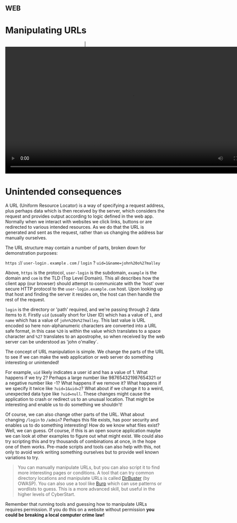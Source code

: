 ## WEB 
# Manipulating URLs

<div align="center">
| <video src="" width="800" />
</div>

# Unintended consequences

A URL (Uniform Resource Locator) is a way of specifying a request address, plus perhaps data which is then received by the server, which considers the request and provides output according to logic defined in the web app. Normally when we interact with websites we click links, buttons or are redirected to various intended resources. As we do that the URL is generated and sent as the request, rather than us changing the address bar manually ourselves.

The URL structure may contain a number of parts, broken down for demonstration purposes:

`https` :// `user-login` . `example` . `com` / `login` ? `uid=1&name=john%20o%27malley`

Above, `https` is the protocol, `user-login` is the subdomain, `example` is the domain and `com` is the TLD (Top Level Domain). This all describes how the client app (our browser) should attempt to communicate with the 'host' over secure HTTP protocol to the `user-login.example.com` host. Upon looking up that host and finding the server it resides on, the host can then handle the rest of the request.

`login` is the directory or 'path' required, and we're passing through 2 data items to it. Firstly `uid` (usually short for User ID) which has a value of `1`, and `name` which has a value of `john%20o%27malley`. This last value is URL encoded so here non-alphanumeric characters are converted into a URL safe format, in this case `%20` is within the value which translates to a space character and `%27` translates to an apostrophe, so when received by the web server can be understood as 'john o'malley`.

The concept of URL manipulation is simple. We change the parts of the URL to see if we can make the web application or web server do something interesting or unintended!

For example, `uid` likely indicates a user id and has a value of 1. What happens if we try 2? Perhaps a large number like 987654321987654321 or a negative number like -1? What happens if we remove it? What happens if we specify it twice like `?uid=1&uid=2`? What about if we change it to a weird, unexpected data type like `?uid=null`. These changes might cause the application to crash or redirect us to an unusual location. That might be interesting and enable us to do something we shouldn't!

Of course, we can also change other parts of the URL. What about changing `/login` to `/admin`? Perhaps this file exists, has poor security and enables us to do something interesting! How do we know what files exist? Well, we can guess. Of course, if this is an open source application maybe we can look at other examples to figure out what might exist. We could also try scripting this and try thousands of combinations at once, in the hope one of them works. Pre-made scripts and tools can also help with this, not only to avoid work writing something ourselves but to provide well known variations to try.

> You can manually manipulate URLs, but you can also script it to find more interesting pages or conditions. A tool that can try common directory locations and manipulate URLs is called [DirBuster](https://www.kali.org/tools/dirbuster/) (by OWASP). You can also use a tool like [Burp](https://portswigger.net/burp) which can use patterns or wordlists to guess. This is a more advanced skill, but useful in the higher levels of CyberStart.

Remember that running tools and guessing how to manipulate URLs requires permission. If you do this on a website without permission **you could be breaking a local computer crime law!**